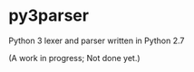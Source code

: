 py3parser
=========

Python 3 lexer and parser written in Python 2.7

(A work in progress; Not done yet.)
